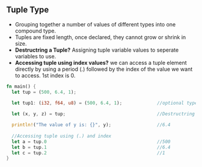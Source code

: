 ## Tuple Type
- Grouping together a number of values of different types into one compound type.
- Tuples are fixed length, once declared, they cannot grow or shrink in size.
- **Destructring a Tuple?** Assigning tuple variable values to seperate variables to use.
- **Accessing tuple using index values?** we can access a tuple element directly by using a period (.) followed by the index of the value we want to access. 1st index is 0.
```rust
fn main() {
  let tup = (500, 6.4, 1);

  let tup1: (i32, f64, u8) = (500, 6.4, 1);             //optional type annotation added
  
  let (x, y, z) = tup;                                  //Destructring tuple

  println!("The value of y is: {}", y);                 //6.4
  
  //Accessing tuple using (.) and index
  let a = tup.0                                         //500
  let b = tup.1                                         //6.4
  let c = tup.2                                         //1
}
```

